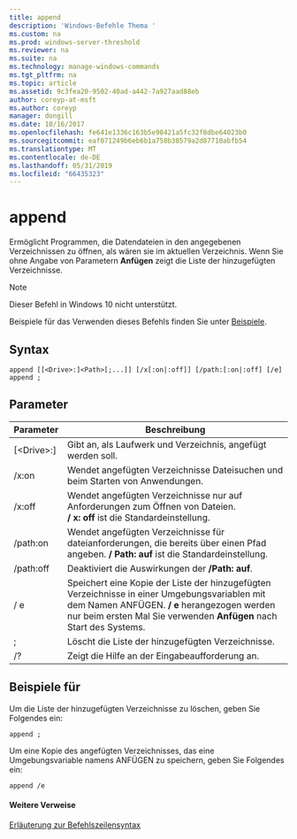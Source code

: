 ```yaml
---
title: append
description: 'Windows-Befehle Thema '
ms.custom: na
ms.prod: windows-server-threshold
ms.reviewer: na
ms.suite: na
ms.technology: manage-windows-commands
ms.tgt_pltfrm: na
ms.topic: article
ms.assetid: 9c3fea20-9502-40ad-a442-7a927aad88eb
author: coreyp-at-msft
ms.author: coreyp
manager: dongill
ms.date: 10/16/2017
ms.openlocfilehash: fe641e1336c163b5e98421a5fc32f8dbe64023b0
ms.sourcegitcommit: eaf071249b6eb6b1a758b38579a2d87710abfb54
ms.translationtype: MT
ms.contentlocale: de-DE
ms.lasthandoff: 05/31/2019
ms.locfileid: "66435323"
---
```

# <a name="append"></a>append



Ermöglicht Programmen, die Datendateien in den angegebenen Verzeichnissen zu öffnen, als wären sie im aktuellen Verzeichnis. Wenn Sie ohne Angabe von Parametern **Anfügen** zeigt die Liste der hinzugefügten Verzeichnisse.

> [!NOTE]
> Dieser Befehl in Windows 10 nicht unterstützt.
>

Beispiele für das Verwenden dieses Befehls finden Sie unter [Beispiele](#BKMK_examples).

## <a name="syntax"></a>Syntax

```
append [[<Drive>:]<Path>[;...]] [/x[:on|:off]] [/path:[:on|:off] [/e] 
append ;
```

## <a name="parameters"></a>Parameter

|     Parameter     |                                                                                 Beschreibung                                                                                 |
|-------------------|-----------------------------------------------------------------------------------------------------------------------------------------------------------------------------|
| [\<Drive>:]<Path> |                                                                 Gibt an, als Laufwerk und Verzeichnis, angefügt werden soll.                                                                  |
|       /x:on       |                                                  Wendet angefügten Verzeichnisse Dateisuchen und beim Starten von Anwendungen.                                                  |
|      /x:off       |                                     Wendet angefügten Verzeichnisse nur auf Anforderungen zum Öffnen von Dateien.</br>**/ x: off** ist die Standardeinstellung.                                     |
|     /path:on      |                               Wendet angefügten Verzeichnisse für dateianforderungen, die bereits über einen Pfad angeben. **/ Path: auf** ist die Standardeinstellung.                               |
|     /path:off     |                                                                    Deaktiviert die Auswirkungen der **/Path: auf**.                                                                    |
|        / e         | Speichert eine Kopie der Liste der hinzugefügten Verzeichnisse in einer Umgebungsvariablen mit dem Namen ANFÜGEN. **/ e** herangezogen werden nur beim ersten Mal Sie verwenden **Anfügen** nach Start des Systems. |
|         ;         |                                                                     Löscht die Liste der hinzugefügten Verzeichnisse.                                                                     |
|        /?         |                                                                    Zeigt die Hilfe an der Eingabeaufforderung an.                                                                     |

## <a name="BKMK_examples"></a>Beispiele für

Um die Liste der hinzugefügten Verzeichnisse zu löschen, geben Sie Folgendes ein:
```
append ;
```
Um eine Kopie des angefügten Verzeichnisses, das eine Umgebungsvariable namens ANFÜGEN zu speichern, geben Sie Folgendes ein:
```
append /e
```

#### <a name="additional-references"></a>Weitere Verweise

[Erläuterung zur Befehlszeilensyntax](command-line-syntax-key.md)
